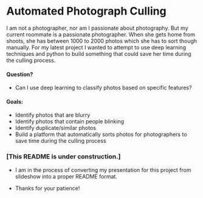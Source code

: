 # Automated Photograph Culling

I am not a photographer, nor am I passionate about photography. But my current roommate is a passionate photographer. When she gets home from shoots, she has between 1000 to 2000 photos which she has to sort though manually. For my latest project I wanted to attempt to use deep learning techniques and python to build something that could save her time during the culling process.

#### Question?
* Can I use deep learning to classify photos based on specific features?

#### Goals:
* Identify photos that are blurry
* Identify photos that contain people blinking
* Identify duplicate/similar photos
* Build a platform that automatically sorts photos for photographers to save time during the culling process




### [This README is under construction.]


* I am in the process of converting my presentation for this project from slideshow into a proper README format.

* Thanks for your patience!
